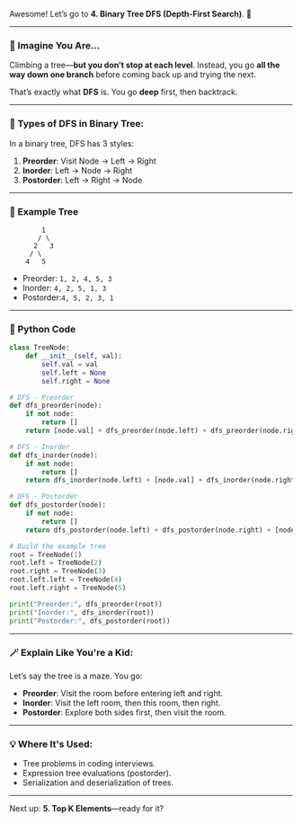 Awesome! Let’s go to **4. Binary Tree DFS (Depth-First Search)**. 🧗

---

### 🧠 Imagine You Are...

Climbing a tree—**but you don’t stop at each level**. Instead, you go **all the way down one branch** before coming back up and trying the next.

That’s exactly what **DFS** is. You go **deep** first, then backtrack.

---

### 🌲 Types of DFS in Binary Tree:

In a binary tree, DFS has 3 styles:

1. **Preorder**: Visit Node → Left → Right  
2. **Inorder**: Left → Node → Right  
3. **Postorder**: Left → Right → Node

---

### 🌳 Example Tree

```
        1
       / \
      2   3
     / \    
    4   5
```

- Preorder: `1, 2, 4, 5, 3`  
- Inorder:  `4, 2, 5, 1, 3`  
- Postorder:`4, 5, 2, 3, 1`

---

### 🔧 Python Code

```python
class TreeNode:
    def __init__(self, val):
        self.val = val
        self.left = None
        self.right = None

# DFS - Preorder
def dfs_preorder(node):
    if not node:
        return []
    return [node.val] + dfs_preorder(node.left) + dfs_preorder(node.right)

# DFS - Inorder
def dfs_inorder(node):
    if not node:
        return []
    return dfs_inorder(node.left) + [node.val] + dfs_inorder(node.right)

# DFS - Postorder
def dfs_postorder(node):
    if not node:
        return []
    return dfs_postorder(node.left) + dfs_postorder(node.right) + [node.val]

# Build the example tree
root = TreeNode(1)
root.left = TreeNode(2)
root.right = TreeNode(3)
root.left.left = TreeNode(4)
root.left.right = TreeNode(5)

print("Preorder:", dfs_preorder(root))
print("Inorder:", dfs_inorder(root))
print("Postorder:", dfs_postorder(root))
```

---

### 🪄 Explain Like You're a Kid:

Let’s say the tree is a maze. You go:
- **Preorder**: Visit the room before entering left and right.
- **Inorder**: Visit the left room, then this room, then right.
- **Postorder**: Explore both sides first, then visit the room.

---

### 💡 Where It's Used:

- Tree problems in coding interviews.
- Expression tree evaluations (postorder).
- Serialization and deserialization of trees.

---

Next up: **5. Top K Elements**—ready for it?